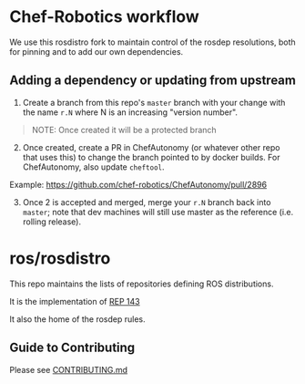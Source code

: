 # Chef-Robotics workflow

We use this rosdistro fork to maintain control of the rosdep
resolutions, both for pinning and to add our own dependencies.

## Adding a dependency or updating from upstream

1. Create a branch from this repo's `master` branch with your change
  with the name `r.N` where N is an increasing "version number".
  > NOTE: Once created it will be a protected branch

2. Once created, create a PR in ChefAutonomy (or whatever other repo
  that uses this) to change the branch pointed to by docker builds.
  For ChefAutonomy, also update `cheftool`.

  Example: https://github.com/chef-robotics/ChefAutonomy/pull/2896

3. Once 2 is accepted and merged, merge your `r.N` branch back into
  `master`; note that dev machines will still use master as the
  reference (i.e. rolling release).

# ros/rosdistro

This repo maintains the lists of repositories defining ROS distributions.

It is the implementation of [REP 143](http://ros.org/reps/rep-0143.html)

It also the home of the rosdep rules.

Guide to Contributing
---------------------

Please see [CONTRIBUTING.md](CONTRIBUTING.md)
